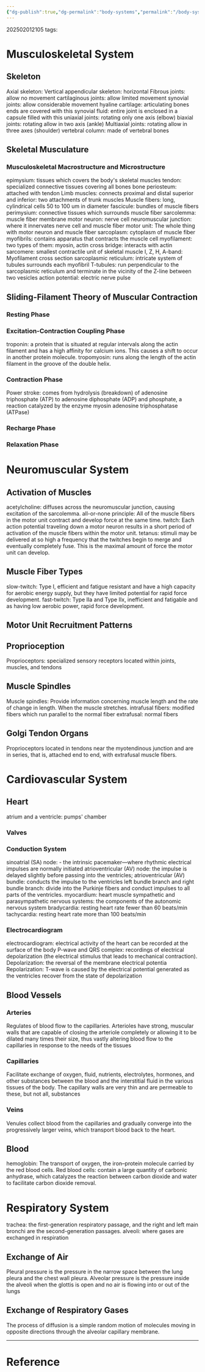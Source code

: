 ```yaml
---
{"dg-publish":true,"dg-permalink":"body-systems","permalink":"/body-systems/"}
---
```


202502012105
tags: 

# Musculoskeletal System
## Skeleton
Axial skeleton: Vertical
appendicular skeleton: horizontal
Fibrous joints: allow no movement
cartilaginous joints: allow limited movement
synovial joints: allow considerable movement
hyaline cartilage: articulating bones ends are covered with this
synovial fluid: entire joint is enclosed in a capsule filled with this
uniaxial joints: rotating only one axis (elbow)
biaxial joints: rotating allow in two axis (ankle)
Multiaxial joints: rotating allow in three axes (shoulder)
vertebral column: made of vertebral bones
## Skeletal Musculature
### Musculoskeletal Macrostructure and Microstructure
epimysium: tissues which covers the body's skeletal muscles
tendon: specialized connective tissues covering all bones
bone periosteum: attached with tendon
Limb muscles: connects proximal and distal
superior and inferior: two attachments of trunk muscles
Muscle fibers: long, cylindrical cells 50 to 100 um in diameter
fascicule: bundles of muscle fibers
perimysium: connective tissues which surrounds muscle fiber
sarcolemma: muscle fiber membrane
motor neuron: nerve cell
neuromuscular junction: where it innervates nerve cell and muscle fiber
motor unit: The whole thing with motor neuron and muscle fiber
sarcoplasm: cytoplasm of muscle fiber
myofibrils: contains apparatus that contracts the muscle cell
myofilament: two types of them: myosin, actin
cross bridge: interacts with actin
sarcomere: smallest contractile unit of skeletal muscle
I, Z, H, A-band: Myofilament cross section
sarcoplasmic reticulum: intricate system of tubules surrounds each myofibril
T-tubules: run perpendicular to the sarcoplasmic reticulum and terminate in the vicinity of the Z-line between two vesicles
action potential: electric nerve pulse
## Sliding-Filament Theory of Muscular Contraction
### Resting Phase
### Excitation-Contraction Coupling Phase
troponin: a protein that is situated at regular intervals along the actin filament and has a high affinity for calcium ions. This causes a shift to occur in another protein molecule.
tropomyosin: runs along the length of the actin filament in the groove of the double helix.
### Contraction Phase
Power stroke: comes from hydrolysis (breakdown) of adenosine triphosphate (ATP) to adenosine diphosphate (ADP) and phosphate, a reaction catalyzed by the enzyme myosin adenosine triphosphatase (ATPase)
### Recharge Phase
### Relaxation Phase

# Neuromuscular System
## Activation of Muscles

acetylcholine: diffuses across the neuromuscular junction, causing excitation of the sarcolemma.
all-or-none principle: All of the muscle fibers in the motor unit contract and develop force at the same time.
twitch: Each action potential traveling down a motor neuron results in a short period of activation of the muscle fibers within the motor unit.
tetanus: stimuli may be delivered at so high a frequency that the twitches begin to merge and eventually completely fuse. This is the maximal amount of force the motor unit can develop.
## Muscle Fiber Types
slow-twitch: Type I, efficient and fatigue resistant and have a high capacity for aerobic energy supply, but they have limited potential for rapid force development.
fast-twitch: Type IIa and Type IIx, inefficient and fatigable and as having low aerobic power, rapid force development.
## Motor Unit Recruitment Patterns
## Proprioception
Proprioceptors: specialized sensory receptors located within joints, muscles, and tendons
## Muscle Spindles
Muscle spindles: Provide information concerning muscle length and the rate of change in length. When the muscle stretches.
intrafusal fibers: modified fibers which run parallel to the normal fiber
extrafusal: normal fibers
## Golgi Tendon Organs
Proprioceptors located in tendons near the myotendinous junction and are in series, that is, attached end to end, with extrafusal muscle fibers.
# Cardiovascular System
## Heart
atrium and a ventricle: pumps' chamber
### Valves
### Conduction System
sinoatrial (SA) node: - the intrinsic pacemaker—where rhythmic electrical impulses are normally initiated
atrioventricular (AV) node: the impulse is delayed slightly before passing into the ventricles;
atrioventricular (AV) bundle:  conducts the impulse to the ventricles
left bundle branch and right bundle branch: divide into the Purkinje fibers and conduct impulses to all parts of the ventricles.
myocardium: heart muscle
sympathetic and parasympathetic nervous systems: the components of the autonomic nervous system
bradycardia: resting heart rate fewer than 60 beats/min
tachycardia: resting heart rate more than 100 beats/min
### Electrocardiogram
electrocardiogram: electrical activity of the heart can be recorded at the surface of the body
P-wave and QRS complex: recordings of electrical depolarization (the electrical stimulus that leads to mechanical contraction).
Depolarization: the reversal of the membrane electrical potentia
Repolarization: T-wave is caused by the electrical potential generated as the ventricles recover from the state of depolarization
## Blood Vessels
### Arteries
Regulates of blood flow to the capillaries. Arterioles have strong, muscular walls that are capable of closing the arteriole completely or allowing it to be dilated many times their size, thus vastly altering blood flow to the capillaries in response to the needs of the tissues
### Capillaries 
Facilitate exchange of oxygen, fluid, nutrients, electrolytes, hormones, and other substances between the blood and the interstitial fluid in the various tissues of the body. The capillary walls are very thin and are permeable to these, but not all, substances
### Veins
Venules collect blood from the capillaries and gradually converge into the progressively larger veins, which transport blood back to the heart.
## Blood
hemoglobin: The transport of oxygen, the iron–protein molecule carried by the red blood cells.
Red blood cells: contain a large quantity of carbonic anhydrase, which catalyzes the reaction between carbon dioxide and water to facilitate carbon dioxide removal.
# Respiratory System
trachea: the first-generation respiratory passage, and the right and left main bronchi are the second-generation passages.
alveoli: where gases are exchanged in respiration
## Exchange of Air
Pleural pressure is the pressure in the narrow space between the lung pleura and the chest wall pleura.
Alveolar pressure is the pressure inside the alveoli when the glottis is open and no air is flowing into or out of the lungs
## Exchange of Respiratory Gases
The process of diffusion is a simple random motion of molecules moving in opposite directions through the alveolar capillary membrane.

---
# Reference

